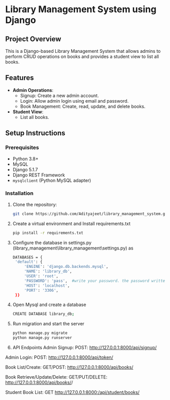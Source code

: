 # Library Management System using Django

## Project Overview
This is a Django-based Library Management System that allows admins to perform CRUD operations on books and provides a student view to list all books.

## Features
- **Admin Operations**:
  - Signup: Create a new admin account.
  - Login: Allow admin login using email and password.
  - Book Management: Create, read, update, and delete books.
- **Student View**:
  - List all books.

## Setup Instructions

### Prerequisites
- Python 3.8+
- MySQL
- Django 5.1.7
- Django REST Framework
- `mysqlclient` (Python MySQL adapter)

### Installation
1. Clone the repository:
   ```bash
   git clone https://github.com/Adityajeet/library_management_system.git

2. Create a virtual environment and Install requirements.txt
    ```bash
    pip install -r requirements.txt

3. Configure the database in settings.py (library_management\library_management\settings.py) as
   ```bash
   DATABASES = {
    'default': {
        'ENGINE': 'django.db.backends.mysql',
        'NAME': 'library_db',
        'USER': 'root',
        'PASSWORD': 'pass',  #write your password. the password written in the is mine one.
        'HOST': 'localhost',
        'PORT': '3306',
    }}

4. Open Mysql and create a database
   ```bash
   CREATE DATABASE library_db;

5. Run migration and start the server
   ```bash
   python manage.py migrate
   python manage.py runserver

6. API Endpoints
Admin Signup: POST:  http://127.0.0.1:8000/api/signup/

Admin Login: POST: http://127.0.0.1:8000/api/token/

Book List/Create: GET/POST: http://127.0.0.1:8000/api/books/

Book Retrieve/Update/Delete: GET/PUT/DELETE: http://127.0.0.1:8000/api/books/<id>/

Student Book List: GET http://127.0.0.1:8000:/api/student/books/
